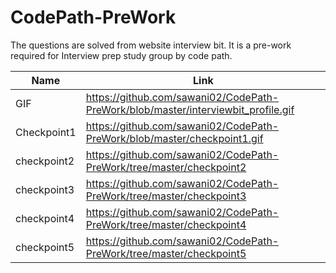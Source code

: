 # CodePath-PreWork

The questions are solved from website interview bit. It is a pre-work required for Interview prep study group by code path.

Name | Link
--- | --- 
GIF | https://github.com/sawani02/CodePath-PreWork/blob/master/interviewbit_profile.gif 
Checkpoint1 | https://github.com/sawani02/CodePath-PreWork/blob/master/checkpoint1.gif  
checkpoint2 | https://github.com/sawani02/CodePath-PreWork/tree/master/checkpoint2    
checkpoint3 |  https://github.com/sawani02/CodePath-PreWork/tree/master/checkpoint3   
checkpoint4 |   https://github.com/sawani02/CodePath-PreWork/tree/master/checkpoint4   
checkpoint5 |    https://github.com/sawani02/CodePath-PreWork/tree/master/checkpoint5  
